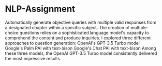 # NLP-Assignment
Automatically generate objective queries with multiple valid responses from a designated chapter within a specific subject. 
The creation of multiple-choice questions relies on a sophisticated language model's capacity to comprehend the content and produce inquiries.
I explored three different approaches to question generation:
OpenAI's GPT-3.5 Turbo model
Google's Palm PAI with text-bison
Google's Chat PAI with text-bison
Among these three models, the OpenAI GPT-3.5 Turbo model consistently delivered the most impressive results.
